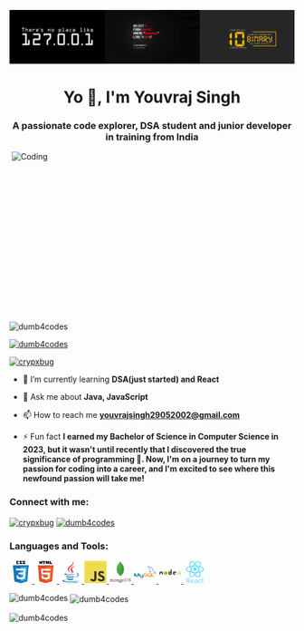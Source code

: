 ![MasterHead](https://github.com/Dumb4Codes/Dumb4Codes/blob/main/wallpaperflare.com_wallpaper%20(1).jpg)
<h1 align="center">Yo 👋, I'm Youvraj Singh</h1>
<h3 align="center">A passionate code explorer, DSA student and junior developer in training from India</h3>
<img align="right" alt="Coding" Height="300" Width="500" src="https://img.wattpad.com/15b7c31dcc23713ca02151578036889aa7c8b555/68747470733a2f2f73332e616d617a6f6e6177732e636f6d2f776174747061642d6d656469612d736572766963652f53746f7279496d6167652f644e6d4378397837713547584d773d3d2d3139322e313638323834323333336437633764313337333438373834333133362e676966">

<p align="left"> <img src="https://komarev.com/ghpvc/?username=dumb4codes&label=Profile%20views&color=0e75b6&style=flat" alt="dumb4codes" /> </p>

<p align="left"> <a href="https://github.com/ryo-ma/github-profile-trophy"><img src="https://github-profile-trophy.vercel.app/?username=dumb4codes" alt="dumb4codes" /></a> </p>

<p align="left"> <a href="https://twitter.com/crypxbug" target="blank"><img src="https://img.shields.io/twitter/follow/crypxbug?logo=twitter&style=for-the-badge" alt="crypxbug" /></a> </p>

- 🌱 I’m currently learning **DSA(just started) and React**

- 💬 Ask me about **Java, JavaScript**

- 📫 How to reach me **youvrajsingh29052002@gmail.com**

- ⚡ Fun fact **I earned my Bachelor of Science in Computer Science in 2023, but it wasn't until recently that I discovered the true significance of programming 🚀. Now, I'm on a journey to turn my passion for coding into a career, and I'm excited to see where this newfound passion will take me!**

<h3 align="left">Connect with me:</h3>
<p align="left">
<a href="https://twitter.com/crypxbug" target="blank"><img align="center" src="https://raw.githubusercontent.com/rahuldkjain/github-profile-readme-generator/master/src/images/icons/Social/twitter.svg" alt="crypxbug" height="30" width="40" /></a>
<a href="https://www.leetcode.com/dumb4codes" target="blank"><img align="center" src="https://raw.githubusercontent.com/rahuldkjain/github-profile-readme-generator/master/src/images/icons/Social/leet-code.svg" alt="dumb4codes" height="30" width="40" /></a>
</p>

<h3 align="left">Languages and Tools:</h3>
<p align="left"> <a href="https://www.w3schools.com/css/" target="_blank" rel="noreferrer"> <img src="https://raw.githubusercontent.com/devicons/devicon/master/icons/css3/css3-original-wordmark.svg" alt="css3" width="40" height="40"/> </a> <a href="https://www.w3.org/html/" target="_blank" rel="noreferrer"> <img src="https://raw.githubusercontent.com/devicons/devicon/master/icons/html5/html5-original-wordmark.svg" alt="html5" width="40" height="40"/> </a> <a href="https://www.java.com" target="_blank" rel="noreferrer"> <img src="https://raw.githubusercontent.com/devicons/devicon/master/icons/java/java-original.svg" alt="java" width="40" height="40"/> </a> <a href="https://developer.mozilla.org/en-US/docs/Web/JavaScript" target="_blank" rel="noreferrer"> <img src="https://raw.githubusercontent.com/devicons/devicon/master/icons/javascript/javascript-original.svg" alt="javascript" width="40" height="40"/> </a> <a href="https://www.mongodb.com/" target="_blank" rel="noreferrer"> <img src="https://raw.githubusercontent.com/devicons/devicon/master/icons/mongodb/mongodb-original-wordmark.svg" alt="mongodb" width="40" height="40"/> </a> <a href="https://www.mysql.com/" target="_blank" rel="noreferrer"> <img src="https://raw.githubusercontent.com/devicons/devicon/master/icons/mysql/mysql-original-wordmark.svg" alt="mysql" width="40" height="40"/> </a> <a href="https://nodejs.org" target="_blank" rel="noreferrer"> <img src="https://raw.githubusercontent.com/devicons/devicon/master/icons/nodejs/nodejs-original-wordmark.svg" alt="nodejs" width="40" height="40"/> </a> <a href="https://reactjs.org/" target="_blank" rel="noreferrer"> <img src="https://raw.githubusercontent.com/devicons/devicon/master/icons/react/react-original-wordmark.svg" alt="react" width="40" height="40"/> </a> </p>

<p><img align="left" src="https://github-readme-stats.vercel.app/api/top-langs?username=dumb4codes&show_icons=true&locale=en&layout=compact" alt="dumb4codes" /></p>

<p>&nbsp;<img align="center" src="https://github-readme-stats.vercel.app/api?username=dumb4codes&show_icons=true&locale=en" alt="dumb4codes" /></p>

<p><img align="center" src="https://github-readme-streak-stats.herokuapp.com/?user=dumb4codes&" alt="dumb4codes" /></p>

